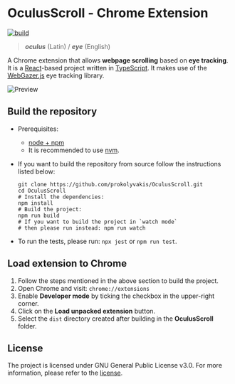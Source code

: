 # OculusScroll - Chrome Extension 

[![build](https://github.com/prokolyvakis/OculusScroll/actions/workflows/build.yml/badge.svg?event=push)](https://github.com/prokolyvakis/OculusScroll/actions/workflows/build.yml)

> _**oculus**_ (Latin) / _**eye**_ (English)

A Chrome extension that allows **webpage scrolling** based on **eye tracking**. It is a [React](https://reactjs.org/)-based project written in [TypeScript](https://www.typescriptlang.org/). It makes use of the [WebGazer.js](https://webgazer.cs.brown.edu/) eye tracking library.

![Preview](./misc/OculusScrollPreview.gif)

## Build the repository

* Prerequisites:
  * [node + npm](https://nodejs.org/)
  * It is recommended to use [nvm](https://github.com/nvm-sh/nvm).
* If you want to build the repository from source follow the instructions listed below:

    ```
    git clone https://github.com/prokolyvakis/OculusScroll.git
    cd OculusScroll 
    # Install the dependencies:
    npm install
    # Build the project:
    npm run build
    # If you want to build the project in `watch mode`
    # then please run instead: npm run watch
    ```
* To run the tests, please run: `npx jest` or `npm run test`.

## Load extension to Chrome

1. Follow the steps mentioned in the above section to build the project.
2. Open Chrome and visit: `chrome://extensions`
3. Enable **Developer mode** by ticking the checkbox in the upper-right corner.
4. Click on the **Load unpacked extension** button.
5. Select the `dist` directory created after building in the **OculusScroll** folder.

## License
The project is licensed under GNU General Public License v3.0. For more information, please refer to the [license](LICENSE).
